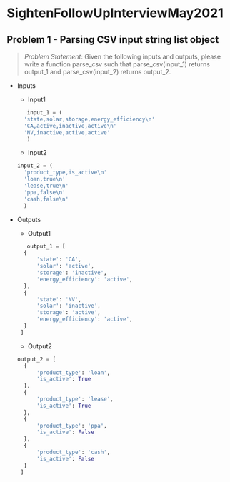 

# SightenFollowUpInterviewMay2021

## Problem 1 - Parsing CSV input string list object 

> *Problem Statement*: 
> Given the following inputs and outputs, please write a function parse_csv such that parse_csv(input_1) returns output_1 and parse_csv(input_2) returns output_2.

* Inputs
  * Input1
  
  ```python
     input_1 = (
    'state,solar,storage,energy_efficiency\n'
    'CA,active,inactive,active\n'
    'NV,inactive,active,active'
     )
  ```


  * Input2
  
  ```python
  input_2 = (
    'product_type,is_active\n'
    'loan,true\n'
    'lease,true\n'
    'ppa,false\n'
    'cash,false\n'
    )
  ```


* Outputs
  * Output1
  
  ```python
     output_1 = [
    {
        'state': 'CA',
        'solar': 'active',
        'storage': 'inactive',
        'energy_efficiency': 'active',
    },
    {
        'state': 'NV',
        'solar': 'inactive',
        'storage': 'active',
        'energy_efficiency': 'active',
    }
   ]

  ```


  * Output2
  
  ```python
  output_2 = [
    {
        'product_type': 'loan',
        'is_active': True
    },
    {
        'product_type': 'lease',
        'is_active': True
    },
    {
        'product_type': 'ppa',
        'is_active': False
    },
    {
        'product_type': 'cash',
        'is_active': False
    }
   ]
  ```
